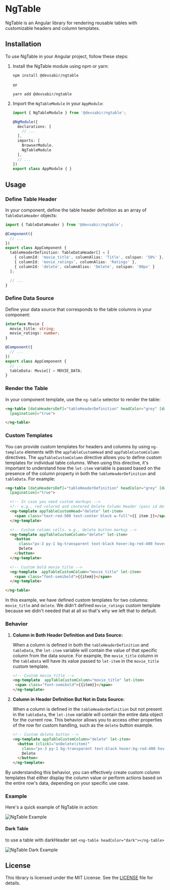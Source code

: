 # NgTable

NgTable is an Angular library for rendering reusable tables with customizable headers and column templates.

## Installation

To use NgTable in your Angular project, follow these steps:

1. Install the NgTable module using npm or yarn:

   ```shell
   npm install @devsabir/ngtable
   ```

   or

   ```shell
   yarn add @devsabir/ngtable
   ```

2. Import the `NgTableModule` in your `AppModule`:

   ```typescript
   import { NgTableModule } from '@devsabir/ngtable';

   @NgModule({
     declarations: [
       // ...
     ],
     imports: [
       BrowserModule,
       NgTableModule
     ],
     // ...
   })
   export class AppModule { }
   ```

## Usage

### Define Table Header

In your component, define the table header definition as an array of `TableDataHeader` objects:

```typescript
import { TableDataHeader } from '@devsabir/ngtable';

@Component({
  // ...
})
export class AppComponent {
  tableHeaderDefinition: TableDataHeader[] = [
    { columnId: 'movie_title', columnAlias: 'Title', colspan: '50%' },
    { columnId: 'movie_ratings', columnAlias: 'Ratings' },
    { columnId: 'delete', columnAlias: 'Delete', colspan: '80px' }
  ];

  // ...
}
```

### Define Data Source

Define your data source that corresponds to the table columns in your component:

```typescript
interface Movie {
  movie_title: string;
  movie_ratings: number;
}

@Component({
  // ...
})
export class AppComponent {
  // ...
  tableData: Movie[] = MOVIE_DATA;
}
```

### Render the Table

In your component template, use the `ng-table` selector to render the table:

```html
<ng-table [dataHeadersDef]="tableHeaderDefinition" headColor="grey" [dataSource]="tableData" [pageSize]="5"
  [pagination]="true">

</ng-table>
```

### Custom Templates

You can provide custom templates for headers and columns by using `ng-template` elements with the `appTableCustomHead` and `appTableCustomColumn` directives. The `appTableCustomColumn` directive allows you to define custom templates for individual table columns. When using this directive, it's important to understand how the `let-item` variable is passed based on the presence of the column property in both the `tableHeaderDefinition` and `tableData`. For example:

```html
<ng-table [dataHeadersDef]="tableHeaderDefinition" headColor="grey" [dataSource]="tableData" [pageSize]="5"
  [pagination]="true">

  <!-- In case you need custom markups -->
  <!-- e.g., red colored and centered Delete Column Header (pass id defined in HeaderDef) -->
  <ng-template appTableCustomHead="delete" let-item>
    <span class="text-red-500 text-center block w-full">{{ item }}</span>
  </ng-template>

  <!-- Custom column cells. e.g., delete button markup -->
  <ng-template appTableCustomColumn="delete" let-item>
    <button
      class="px-3 py-1 bg-transparent text-black hover:bg-red-400 hover:text-white border border-black rounded">
      Delete
    </button>
  </ng-template>

  <!-- Custom bold movie_title -->
  <ng-template  appTableCustomColumn="movie_title" let-item>
    <span class="font-semibold">{{item}}</span>
  </ng-template>

</ng-table>
```

In this example, we have defined custom templates for two columns: `movie_title` and `delete`. We didn't defined `movie_ratings` custom template because we didn't needed that at all so that's why we left that to default.

### Behavior

1. **Column in Both Header Definition and Data Source:**

   When a column is defined in both the `tableHeaderDefinition` and `tableData`, the `let-item` variable will contain the value of that specific column from the data source. For example, the `movie_title` column in the `tableData` will have its value passed to `let-item` in the `movie_title` custom template.

   ```html
   <!-- Custom movie_title -->
   <ng-template  appTableCustomColumn="movie_title" let-item>
    <span class="font-semibold">{{item}}</span>
   </ng-template>
   ```

2. **Column in Header Definition But Not in Data Source:**

   When a column is defined in the `tableHeaderDefinition` but not present in the `tableData`, the `let-item` variable will contain the entire data object for the current row. This behavior allows you to access other properties of the row for custom handling, such as the `delete` button example.

   ```html
   <!-- Custom delete button -->
   <ng-template appTableCustomColumn="delete" let-item>
     <button (click)="onDelete(item)"
       class="px-3 py-1 bg-transparent text-black hover:bg-red-400 hover:text-white border border-black rounded">
       Delete
     </button>
   </ng-template>
   ```

By understanding this behavior, you can effectively create custom column templates that either display the column value or perform actions based on the entire row's data, depending on your specific use case.

### Example

Here's a quick example of NgTable in action:

![NgTable Example](https://i.ibb.co/TvPNGbx/NgTable.gif)

#### Dark Table
to use a table with darkHeader set 
```<ng-table headColor="dark"></ng-table>```

![NgTable Dark Example](https://i.ibb.co/txtt76t/Ng-Table-Dark.gif)

## License

This library is licensed under the MIT License. See the [LICENSE](LICENSE) file for details.
